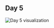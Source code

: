 ## Day 5
![Day 5 visualization](https://github.com/kevinp2000/advent-of-code-2021/blob/main/2021/visualizations/day5_sonar.webp?raw=true)
